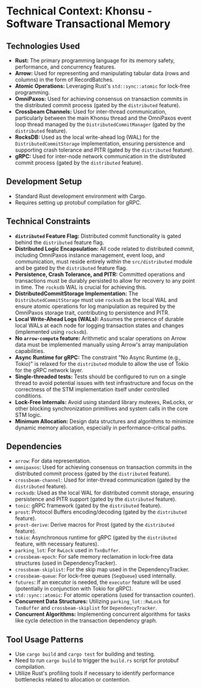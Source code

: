 # Technical Context: Khonsu - Software Transactional Memory

## Technologies Used

- **Rust:** The primary programming language for its memory safety, performance, and concurrency features.
- **Arrow:** Used for representing and manipulating tabular data (rows and columns) in the form of RecordBatches.
- **Atomic Operations:** Leveraging Rust's `std::sync::atomic` for lock-free programming.
- **OmniPaxos:** Used for achieving consensus on transaction commits in the distributed commit process (gated by the `distributed` feature).
- **Crossbeam Channels:** Used for inter-thread communication, particularly between the main Khonsu thread and the OmniPaxos event loop thread managed by the `DistributedCommitManager` (gated by the `distributed` feature).
- **RocksDB:** Used as the local write-ahead log (WAL) for the `DistributedCommitStorage` implementation, ensuring persistence and supporting crash tolerance and PITR (gated by the `distributed` feature).
- **gRPC:** Used for inter-node network communication in the distributed commit process (gated by the `distributed` feature).

## Development Setup

- Standard Rust development environment with Cargo.
- Requires setting up protobuf compilation for gRPC.

## Technical Constraints

- **`distributed` Feature Flag:** Distributed commit functionality is gated behind the `distributed` feature flag.
- **Distributed Logic Encapsulation:** All code related to distributed commit, including OmniPaxos instance management, event loop, and communication, must reside entirely within the `src/distributed` module and be gated by the `distributed` feature flag.
- **Persistence, Crash Tolerance, and PITR:** Committed operations and transactions must be durably persisted to allow for recovery to any point in time. The `rocksdb` WAL is crucial for achieving this.
- **DistributedCommitStorage Implementation:** The `DistributedCommitStorage` must use `rocksdb` as the local WAL and ensure atomic operations for log manipulation as required by the OmniPaxos storage trait, contributing to persistence and PITR.
- **Local Write-Ahead Logs (WALs):** Assumes the presence of durable local WALs at each node for logging transaction states and changes (implemented using `rocksdb`).
- **No `arrow-compute` feature:** Arithmetic and scalar operations on Arrow data must be implemented manually using Arrow's array manipulation capabilities.
- **Async Runtime for gRPC:** The constraint "No Async Runtime (e.g., Tokio)" is relaxed for the `distributed` module to allow the use of Tokio for the gRPC network layer.
- **Single-threaded tests:** Tests should be configured to run on a single thread to avoid potential issues with test infrastructure and focus on the correctness of the STM implementation itself under controlled conditions.
- **Lock-Free Internals:** Avoid using standard library mutexes, RwLocks, or other blocking synchronization primitives and system calls in the core STM logic.
- **Minimum Allocation:** Design data structures and algorithms to minimize dynamic memory allocation, especially in performance-critical paths.

## Dependencies

- `arrow`: For data representation.
- `omnipaxos`: Used for achieving consensus on transaction commits in the distributed commit process (gated by the `distributed` feature).
- `crossbeam-channel`: Used for inter-thread communication (gated by the `distributed` feature).
- `rocksdb`: Used as the local WAL for distributed commit storage, ensuring persistence and PITR support (gated by the `distributed` feature).
- `tonic`: gRPC framework (gated by the `distributed` feature).
- `prost`: Protocol Buffers encoding/decoding (gated by the `distributed` feature).
- `prost-derive`: Derive macros for Prost (gated by the `distributed` feature).
- `tokio`: Asynchronous runtime for gRPC (gated by the `distributed` feature, with necessary features).
- `parking_lot`: For `RwLock` used in `TxnBuffer`.
- `crossbeam-epoch`: For safe memory reclamation in lock-free data structures (used in DependencyTracker).
- `crossbeam-skiplist`: For the skip map used in the DependencyTracker.
- `crossbeam-queue`: For lock-free queues (`SegQueue`) used internally.
- `futures`: If an executor is needed, the `executor` feature will be used (potentially in conjunction with Tokio for gRPC).
- `std::sync::atomic`: For atomic operations (used for transaction counter).
- **Concurrent Data Structures:** Utilizing `parking_lot::RwLock` for `TxnBuffer` and `crossbeam-skiplist` for `DependencyTracker`.
- **Concurrent Algorithms:** Implementing concurrent algorithms for tasks like cycle detection in the transaction dependency graph.

## Tool Usage Patterns

- Use `cargo build` and `cargo test` for building and testing.
- Need to run `cargo build` to trigger the `build.rs` script for protobuf compilation.
- Utilize Rust's profiling tools if necessary to identify performance bottlenecks related to allocation or contention.
